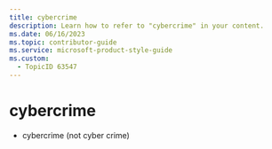 ```yaml
---
title: cybercrime
description: Learn how to refer to "cybercrime" in your content.
ms.date: 06/16/2023
ms.topic: contributor-guide
ms.service: microsoft-product-style-guide
ms.custom:
  - TopicID 63547
---
```



# cybercrime

- cybercrime (not cyber crime)